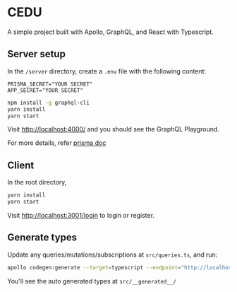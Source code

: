 # CEDU

A simple project built with Apollo, GraphQL, and React with Typescript.

## Server setup

In the `/server` directory, create a `.env` file with the following content:

```
PRISMA_SECRET="YOUR SECRET"
APP_SECRET="YOUR SECRET"
```

```bash
npm install -g graphql-cli
yarn install
yarn start
```

Visit [http://localhost:4000/](http://localhost:4000/) and you should see the GraphQL Playground.

For more details, refer [prisma doc](https://www.prisma.io/docs/get-started/01-setting-up-prisma-new-database-TYPESCRIPT-t002/)

## Client

In the root directory,

```bash
yarn install
yarn start
```

Visit [http://localhost:3001/login](http://localhost:3001/login) to login or register.

## Generate types

Update any queries/mutations/subscriptions at `src/queries.ts`, and run:

```bash
apollo codegen:generate --target=typescript --endpoint="http://localhost:4000"
```

You'll see the auto generated types at `src/__generated__/`
